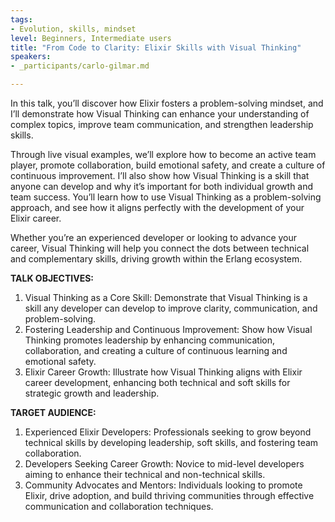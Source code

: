 ```yaml
---
tags:
- Evolution, skills, mindset
level: Beginners, Intermediate users
title: "From Code to Clarity: Elixir Skills with Visual Thinking"
speakers:
- _participants/carlo-gilmar.md

---
```

In this talk, you’ll discover how Elixir fosters a problem-solving mindset, and I’ll demonstrate how Visual Thinking can enhance your understanding of complex topics, improve team communication, and strengthen leadership skills.

Through live visual examples, we’ll explore how to become an active team player, promote collaboration, build emotional safety, and create a culture of continuous improvement. I’ll also show how Visual Thinking is a skill that anyone can develop and why it’s important for both individual growth and team success. You’ll learn how to use Visual Thinking as a problem-solving approach, and see how it aligns perfectly with the development of your Elixir career.

Whether you’re an experienced developer or looking to advance your career, Visual Thinking will help you connect the dots between technical and complementary skills, driving growth within the Erlang ecosystem.

**TALK OBJECTIVES:**
1. Visual Thinking as a Core Skill: Demonstrate that Visual Thinking is a skill any developer can develop to improve clarity, communication, and problem-solving.
2. Fostering Leadership and Continuous Improvement: Show how Visual Thinking promotes leadership by enhancing communication, collaboration, and creating a culture of continuous learning and emotional safety.
3. Elixir Career Growth: Illustrate how Visual Thinking aligns with Elixir career development, enhancing both technical and soft skills for strategic growth and leadership.

**TARGET AUDIENCE:**
1. Experienced Elixir Developers:
Professionals seeking to grow beyond technical skills by developing leadership, soft skills, and fostering team collaboration.
2. Developers Seeking Career Growth:
Novice to mid-level developers aiming to enhance their technical and non-technical skills.
3. Community Advocates and Mentors:
Individuals looking to promote Elixir, drive adoption, and build thriving communities through effective communication and collaboration techniques.